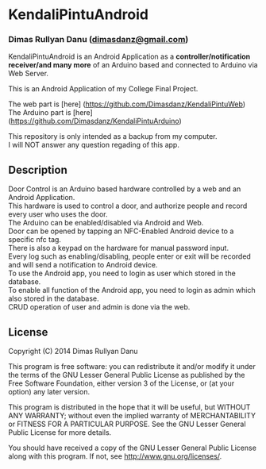 KendaliPintuAndroid
====================
### Dimas Rullyan Danu (dimasdanz@gmail.com)

KendaliPintuAndroid is an Android Application as a **controller/notification receiver/and many more** of an Arduino based and connected to Arduino via Web Server.

This is an Android Application of my College Final Project.

The web part is [here] (https://github.com/Dimasdanz/KendaliPintuWeb)  
The Arduino part is [here] (https://github.com/Dimasdanz/KendaliPintuArduino)

This repository is only intended as a backup from my computer.  
I will NOT answer any question regading of this app.

##  Description
Door Control is an Arduino based hardware controlled by a web and an Android Application.  
This hardware is used to control a door, and authorize people and record every user who uses the door.  
The Arduino can be enabled/disabled via Android and Web.  
Door can be opened by tapping an NFC-Enabled Android device to a specific nfc tag.  
There is also a keypad on the hardware for manual password input.  
Every log such as enabling/disabling, people enter or exit will be recorded and will send a notification to Android device.  
To use the Android app, you need to login as user which stored in the database.  
To enable all function of the Android app, you need to login as admin which also stored in the database.  
CRUD operation of user and admin is done via the web.

## License
Copyright (C) 2014 Dimas Rullyan Danu

This program is free software: you can redistribute it and/or modify
it under the terms of the GNU Lesser General Public License as published by
the Free Software Foundation, either version 3 of the License, or
(at your option) any later version.

This program is distributed in the hope that it will be useful,
but WITHOUT ANY WARRANTY; without even the implied warranty of
MERCHANTABILITY or FITNESS FOR A PARTICULAR PURPOSE.  See the
GNU Lesser General Public License for more details.

You should have received a copy of the GNU Lesser General Public License
along with this program.  If not, see <http://www.gnu.org/licenses/>.
